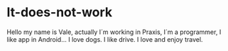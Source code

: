 # It-does-not-work
Hello my name is Vale, actually I´m working in Praxis, I´m a programmer, I like app in Android...
I love dogs. 
I like drive.
I love and enjoy travel.
